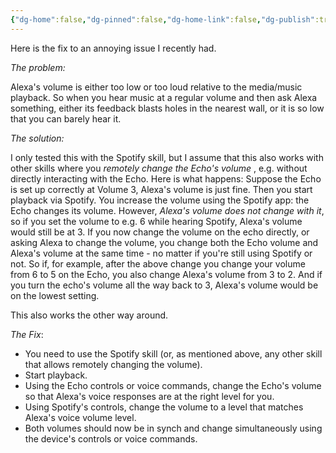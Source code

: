```yaml
---
{"dg-home":false,"dg-pinned":false,"dg-home-link":false,"dg-publish":true,"tags":["dgblip"],"created-date":"2023-01-05T00:00:00","disabled rules":["yaml-title","yaml-title-alias","file-name-heading"],"title":"philipp @ 2023-01-05","dg-permalink":"2023/01/05/echo-volume-fix/","updated-date":"2025-04-30T22:27:37","dg-path":"blips/2023-01-05-echo-volume-fix.md","permalink":"/2023/01/05/echo-volume-fix/","dgPassFrontmatter":true}
---
```



Here is the fix to an annoying issue I recently had.

_The problem:_

Alexa's volume is either too low or too loud relative to the media/music playback. So when you hear music at a regular volume and then ask Alexa something, either its feedback blasts holes in the nearest wall, or it is so low that you can barely hear it.

_The solution:_

I only tested this with the Spotify skill, but I assume that this also works with other skills where you _remotely change the Echo's volume_ , e.g. without directly interacting with the Echo. Here is what happens: Suppose the Echo is set up correctly at Volume 3, Alexa's volume is just fine. Then you start playback via Spotify. You increase the volume using the Spotify app: the Echo changes its volume. However, _Alexa's volume does not change with it_, so if you set the volume to e.g. 6 while hearing Spotify, Alexa's volume would still be at 3. If you now change the volume on the echo directly, or asking Alexa to change the volume, you change both the Echo volume and Alexa's volume at the same time - no matter if you're still using Spotify or not. So if, for example, after the above change you change your volume from 6 to 5 on the Echo, you also change Alexa's volume from 3 to 2. And if you turn the echo's volume all the way back to 3, Alexa's volume would be on the lowest setting.

This also works the other way around.

_The Fix_:

- You need to use the Spotify skill (or, as mentioned above, any other skill that allows remotely changing the volume).
- Start playback.
- Using the Echo controls or voice commands, change the Echo's volume so that Alexa's voice responses are at the right level for you.
- Using Spotify's controls, change the volume to a level that matches Alexa's voice volume level.
- Both volumes should now be in synch and change simultaneously using the device's controls or voice commands.




